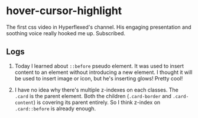 # hover-cursor-highlight

The first css video in Hyperflexed's channel. His engaging presentation and soothing voice really hooked me up. Subscribed.

## Logs

1. Today I learned about `::before` pseudo element. It was used to insert content to an element without introducing a new element. I thought it will be used to insert image or icon, but he's inserting glows! Pretty cool!

2. I have no idea why there's multiple z-indexes on each classes. The `.card` is the parent element. Both the children (`.card-border` and `.card-content`) is covering its parent entirely. So I think z-index on `.card::before` is already enough.
